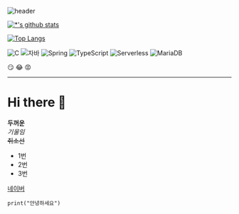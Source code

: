 

![header](https://capsule-render.vercel.app/api?type=rounded&color=gradient&text=파이썬%20공부&animation=scaleln)

[![*'s github stats](https://github-readme-stats.vercel.app/api?username=SonExn)](https://github.com/SonExn)

[![Top Langs](https://github-readme-stats.vercel.app/api/top-langs/?username=SonExn)](https://github.com/SonExn/github-readme-stats)



![C](https://img.shields.io/badge/-C-123456?style=flat-square&logo=C&logoColor=black)
![자바](https://img.shields.io/badge/-자바-007396?style=flat&logo=Java&logoColor=ffffff)
![Spring](https://img.shields.io/badge/-Spring-6DB33F?style=for-the-badge&logo=Spring&logoColor=white)
![TypeScript](https://img.shields.io/badge/-TypeScript-3178C6?style=flat-square&logo=TypeScript&logoColor=white)
![Serverless](https://img.shields.io/badge/-Serverless-FD5750?style=flat-square&logo=Serverless&logoColor=magenta)
![MariaDB](https://img.shields.io/badge/-MariaDB-1F305F?style=flat-square&logo=mariadb&logoColor=white)
​


:smirk:
:joy:
:rage:


---
# Hi there 👋


**두꺼운**<br>
*기울임* <br>
~~취소선~~<br>

* 1번
* 2번
* 3번

[네이버](https://www.naver.com)

```
print("안녕하세요")
```

